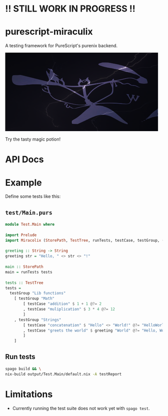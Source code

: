 # !! STILL WORK IN PROGRESS !!

# purescript-miraculix

A testing framework for PureScript's purenix backend.

<img src="miraculix.svg" height="250px"/>

Try the tasty magic potion!

# API Docs

# Example

Define some tests like this:

## `test/Main.purs`

```haskell
module Test.Main where

import Prelude
import Miracolix (StorePath, TestTree, runTests, testCase, testGroup, (@?=))

greeting :: String -> String
greeting str = "Hello, " <> str <> "!"

main :: StorePath
main = runTests tests

tests :: TestTree
tests =
  testGroup "Lib functions"
    [ testGroup "Math"
        [ testCase "addition" $ 1 + 1 @?= 2
        , testCase "muliplication" $ 3 * 4 @?= 12
        ]
    , testGroup "Strings"
        [ testCase "concatenation" $ "Hello" <> "World!" @?= "HelloWorld!"
        , testCase "greets the world" $ greeting "World" @?= "Hello, World!"
        ]
    ]

```

## Run tests

```bash
spago build && \
nix-build output/Test.Main/default.nix -A testReport
```

# Limitations

- Currently running the test suite does not work yet with `spago test`.
